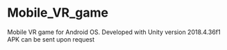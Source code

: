 # Mobile_VR_game
Mobile VR game for Android OS. Developed with Unity version 2018.4.36f1
APK can be sent upon request
